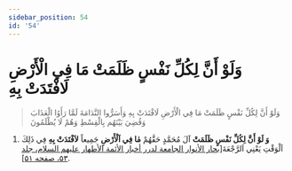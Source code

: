 ```yaml
---
sidebar_position: 54
id: '54'
---
```



# وَلَوْ أَنَّ لِكُلِّ نَفْسٍ ظَلَمَتْ مَا فِي الْأَرْضِ لَافْتَدَتْ بِهِ

> وَلَوْ أَنَّ لِكُلِّ نَفْسٍ ظَلَمَتْ مَا فِي الْأَرْضِ لَافْتَدَتْ بِهِ وَأَسَرُّوا النَّدَامَةَ لَمَّا رَأَوُا الْعَذَابَ وَقُضِيَ بَيْنَهُم بِالْقِسْطِ وَهُمْ لَا يُظْلَمُونَ

1. **وَ لَوْ أَنَّ لِكُلِّ نَفْسٍ ظَلَمَتْ** آلَ مُحَمَّدٍ حَقَّهُمْ **مٰا فِي اَلْأَرْضِ** جَمِيعاً **لاَفْتَدَتْ بِهِ** فِي
   ذَلِكَ اَلْوَقْتِ يَعْنِي اَلرَّجْعَةَ[[بحار الأنوار الجامعة لدرر أخبار الأئمة الأطهار علیهم السلام، جلد ۵۳، صفحه ۵۱](http://noo.rs/ZE1LS)].

[1]: http://noo.rs/ZE1LS
